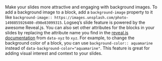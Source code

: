 Make your slides more attractive and engaging with background images. To add a background image to a block, add a `background-image` property to it like `background-image:: https://images.unsplash.com/photo-1498855926480-d98e83099315`. Logseq’s slide feature is powered by the awesome Reveal.js. You can also set other attributes for the blocks in your slides by replacing the attribute name you find in the [reveal.js documentation](https://revealjs.com/backgrounds/) from `data-xyz` to `xyz`. For example, to change the background color of a block, you can use `background-color:: aquamarine` instead of `data-background-color="aquamarine"`. This feature is great for adding visual interest and context to your slides.